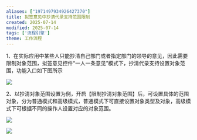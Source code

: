 ```yaml
---
aliases: ["1971497934926427370"]
title: 拟签意见中抄清代录支持范围限制
created: 2025-07-14
modified: 2025-07-14
tags: ['流程引擎']
theme: 工作流程
---
```


1、在实际应用中某些人只能抄清自己部门或者指定部门的领导的意见，因此需要限制对象范围，拟签意见控件“一人一条意见”模式下，抄清代录支持设置对象范围，功能入口如下图所示

![](a99983d6a92098c3ac91ae44e4bed1d0.jpg)

2、以抄清对象范围设置为例，开启【限制抄清对象范围】后，可设置具体的范围对象，分为普通模式和高级模式，普通模式下可直接设置对象类型及对象，高级模式下可根据不同的操作人设置对应的对象范围。

![](02d005cff0e0d4ef1b8b78a2f25a99cd.jpg)

![](d134b1a579c72ce0da876e6c1ad3931f.jpg)